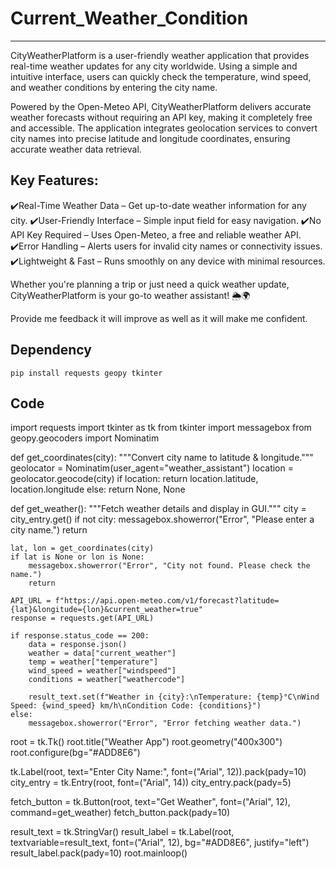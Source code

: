 # Current_Weather_Condition
-------------------------------------
CityWeatherPlatform is a user-friendly weather application that provides real-time weather updates for any city worldwide. Using a simple and intuitive interface, users can quickly check the temperature, wind speed, and weather conditions by entering the city name.

Powered by the Open-Meteo API, CityWeatherPlatform delivers accurate weather forecasts without requiring an API key, making it completely free and accessible. The application integrates geolocation services to convert city names into precise latitude and longitude coordinates, ensuring accurate weather data retrieval.

Key Features:
-------------------------------------------------------------------------------------------

✔️Real-Time Weather Data – Get up-to-date weather information for any city.
✔️User-Friendly Interface – Simple input field for easy navigation.
✔️No API Key Required – Uses Open-Meteo, a free and reliable weather API.
✔️Error Handling – Alerts users for invalid city names or connectivity issues.
✔️Lightweight & Fast – Runs smoothly on any device with minimal resources.

Whether you're planning a trip or just need a quick weather update, CityWeatherPlatform is your go-to weather assistant! 🌦️🌍

Provide me feedback it will improve as well as it will make me confident.

Dependency
-------------------------------------------------------------------------------
`pip install requests geopy tkinter`

Code
-------------------------------

import requests
import tkinter as tk
from tkinter import messagebox
from geopy.geocoders import Nominatim

def get_coordinates(city):
    """Convert city name to latitude & longitude."""
    geolocator = Nominatim(user_agent="weather_assistant")
    location = geolocator.geocode(city)
    if location:
        return location.latitude, location.longitude
    else:
        return None, None

def get_weather():
    """Fetch weather details and display in GUI."""
    city = city_entry.get()
    if not city:
        messagebox.showerror("Error", "Please enter a city name.")
        return

    lat, lon = get_coordinates(city)
    if lat is None or lon is None:
        messagebox.showerror("Error", "City not found. Please check the name.")
        return

    API_URL = f"https://api.open-meteo.com/v1/forecast?latitude={lat}&longitude={lon}&current_weather=true"
    response = requests.get(API_URL)

    if response.status_code == 200:
        data = response.json()
        weather = data["current_weather"]
        temp = weather["temperature"]
        wind_speed = weather["windspeed"]
        conditions = weather["weathercode"]

        result_text.set(f"Weather in {city}:\nTemperature: {temp}°C\nWind Speed: {wind_speed} km/h\nCondition Code: {conditions}")
    else:
        messagebox.showerror("Error", "Error fetching weather data.")

root = tk.Tk()
root.title("Weather App")
root.geometry("400x300")
root.configure(bg="#ADD8E6")

tk.Label(root, text="Enter City Name:", font=("Arial", 12)).pack(pady=10)
city_entry = tk.Entry(root, font=("Arial", 14))
city_entry.pack(pady=5)

fetch_button = tk.Button(root, text="Get Weather", font=("Arial", 12), command=get_weather)
fetch_button.pack(pady=10)

result_text = tk.StringVar()
result_label = tk.Label(root, textvariable=result_text, font=("Arial", 12), bg="#ADD8E6", justify="left")
result_label.pack(pady=10)
root.mainloop()
